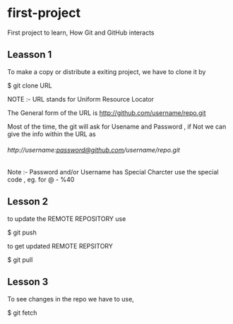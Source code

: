 # first-project
First project to learn, How Git and GitHub interacts

## Leasson 1

To make a copy or distribute a exiting project, we have to clone it by

$ git clone URL

NOTE :- URL stands for Uniform Resource Locator

The General form of the URL is http://github.com/username/repo.git

Most of the time, the git will ask for Usename and Password , if Not we can give
the info within the URL as
###### http://username:password@github.com/username/repo.git

Note :- Password and/or Username has Special Charcter use the special code , eg. for @ - %40

## Lesson 2

to update the REMOTE REPOSITORY use

$ git push

to get updated REMOTE REPSITORY

$ git pull

## Lesson 3

To see changes in the repo we have to use,

$ git fetch
